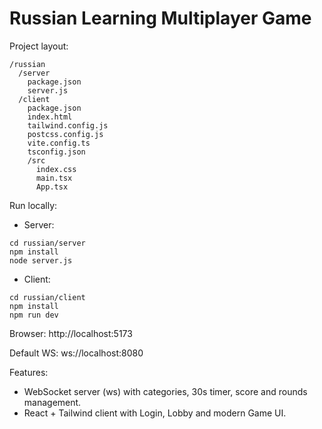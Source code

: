 # Russian Learning Multiplayer Game

Project layout:
```
/russian
  /server
    package.json
    server.js
  /client
    package.json
    index.html
    tailwind.config.js
    postcss.config.js
    vite.config.ts
    tsconfig.json
    /src
      index.css
      main.tsx
      App.tsx
```

Run locally:
- Server:
```
cd russian/server
npm install
node server.js
```
- Client:
```
cd russian/client
npm install
npm run dev
```
Browser: http://localhost:5173

Default WS: ws://localhost:8080

Features:
- WebSocket server (ws) with categories, 30s timer, score and rounds management.
- React + Tailwind client with Login, Lobby and modern Game UI.
